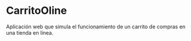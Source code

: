 # CarritoOline
Aplicación web que simula el funcionamiento de un carrito de compras en una tienda en linea. 
